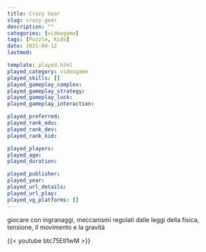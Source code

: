 ```yaml
---
title: Crazy Gear
slug: crazy-gear
description: ""
categories: [videogame]
tags: [Puzzle, Kids]
date: 2021-04-12
lastmod: 

template: played.html
played_category: videogame
played_skills: []
played_gameplay_complex: 
played_gameplay_strategy: 
played_gameplay_luck: 
played_gameplay_interaction: 

played_preferred: 
played_rank_edu: 
played_rank_dev: 
played_rank_kid: 

played_players: 
played_age: 
played_duration: 

played_publisher: 
played_year: 
played_url_details: 
played_url_play: 
played_vg_platforms: []
---
```



giocare con ingranaggi, meccanismi regolati dalle leggi della fisica, tensione, il movimento e la gravità

{{< youtube btc75Etl1wM >}}
